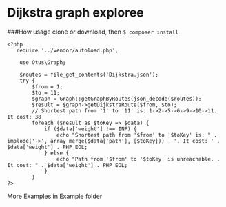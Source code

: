 # Dijkstra graph exploree

###How usage
clone or download, then `$ composer install`

    <?php
       require '../vendor/autoload.php';

		use Otus\Graph;

		$routes = file_get_contents('Dijkstra.json');
		try {
			$from = 1;
			$to = 11;
			$graph = Graph::getGraphByRoutes(json_decode($routes));
			$result = $graph->getDijkstraRoute($from, $to);
			// Shortest path from '1' to '11' is: 1->2->5->6->9->10->11. It cost: 38
			foreach ($result as $toKey => $data) {
                if ($data['weight'] !== INF) {
                    echo "Shortest path from '$from' to '$toKey' is: " . implode('->', array_merge($data['path'], [$toKey])) . '. It cost: ' . $data['weight'] . PHP_EOL;
                } else {
                    echo "Path from '$from' to '$toKey' is unreachable. . It cost: " . $data['weight'] . PHP_EOL;
                }
            }
    ?>
    
More Examples in Example folder
